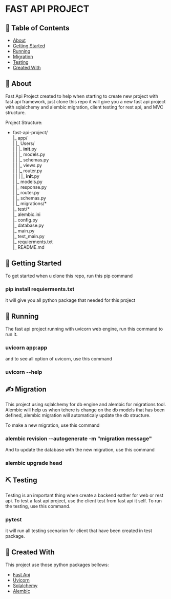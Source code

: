 # FAST API PROJECT

## 📝 Table of Contents

- [About](#about)
- [Getting Started](#getting_started)
- [Running](#running)
- [Migration](#migration)
- [Testing](#testing)
- [Created With](#created)

## 🧐 About <a name = "about"></a>

Fast Api Project created to help when starting to create new project with fast api framework, just clone this repo it will give you
a new fast api project with sqlalchemy and alembic migration, client testing for rest api, and MVC structure.

Project Structure:
- fast-api-project/ <br/>
    |_ app/ <br/>
    |    |_ Users/ <br/>
    |    |       |_ __init__.py <br/>
    |    |       |_ models.py <br/>
    |    |       |_ schemas.py <br/>
    |    |       |_ views.py <br/>
    |    |       |_ router.py <br/>
    |    |
    |    |_ __init__.py <br/>
    |    |_ models.py <br/>
    |    |_ response.py <br/>
    |    |_ router.py <br/>
    |    |_ schemas.py <br/>
    |
    |_ migrations/* <br/>
    |_ test/* <br/>
    |_ alembic.ini <br/>
    |_ config.py <br/>
    |_ database.py <br/>
    |_ main.py <br/>
    |_ test_main.py <br/>
    |_ requierments.txt <br/>
    |_ README.md <br/>

## 🏁 Getting Started <a name = "getting_started"></a>

To get started when u clone this repo, run this pip command
### pip install requierments.txt
it will give you all python package that needed for this project

## 🚀 Running <a name ="running"/>

The fast api project running with uvicorn web engine, run this command to run it.
### uvicorn app:app 

and to see all option of uvicorn, use this command
### uvicorn --help

## ✍️ Migration <a name = "migration">

This project using sqlalchemy for db engine and alembic for migrations tool.
Alembic will help us when tehere is change on the db models that has been defined,
alembic migration will automaticaly update the db structure.

To make a new migration, use this command
### alembic revision --autogenerate -m "migration message"

And to update the database with the new migration, use this command
### alembic upgrade head

## ⛏️ Testing <a name="testing"/>

Testing is an important thing when create a backend eather for web or rest api. To test a fast api project,
use the client test from fast api it self. To run the testing, use this command.

### pytest
it will run all testing scenarion for client that have been created in test package.

## 🎉 Created With <a name = "created"></a>

This project use those python packages bellows:
- [Fast Api](https://fastapi.tiangolo.com/)
- [Uvicorn](https://www.uvicorn.org)
- [Sqlalchemy](https://www.sqlalchemy.org)
- [Alembic](https://alembic.sqlalchemy.org)
